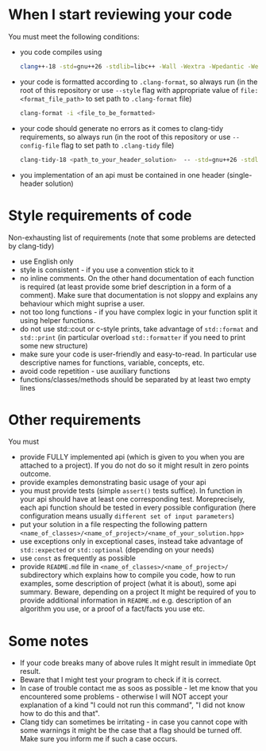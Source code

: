 # When I start reviewing your code

You must meet the following conditions:

- you code compiles using
  ```bash
  clang++-18 -std=gnu++26 -stdlib=libc++ -Wall -Wextra -Wpedantic -Werror <your_cpp_file> -o <your_output_file>
  ```
- your code is formatted according to `.clang-format`, so always run (in the root of this repository or use `--style` flag with appropriate value of `file:<format_file_path>` to set path to `.clang-format` file)
  ```bash
  clang-format -i <file_to_be_formatted>
  ```
- your code should generate no errors as it comes to clang-tidy requirements, so always run (in the root of this repository or use `--config-file` flag to set path to `.clang-tidy` file)
  ```bash
  clang-tidy-18 <path_to_your_header_solution>  -- -std=gnu++26 -stdlib=libc++
  ```
- you implementation of an api must be contained in one header (single-header solution)


# Style requirements of code

Non-exhausting list of requirements (note that some problems are detected by clang-tidy)

- use English only
- style is consistent - if you use a convention stick to it
- no inline comments. On the other hand documentation of each function is required (at least provide some brief description in a form of a comment). Make sure that documentation is not sloppy and explains any behaviour which might suprise a user.
- not too long functions - if you have complex logic in your function split it using helper functions.
- do not use std::cout or c-style prints, take advantage of `std::format` and `std::print` (in particular overload `std::formatter` if you need to print some new structure)
- make sure your code is user-friendly and easy-to-read. In particular use descriptive names for functions, variable, concepts, etc.
- avoid code repetition - use auxiliary functions
- functions/classes/methods should be separated by at least two empty lines
 # Other requirements
You must
 -  provide FULLY implemented api (which is given to you when you are attached to a project). If you do not do so it might result in zero points outcome.
 - provide examples demonstrating basic usage of your api
 - you must provide tests (simple `assert()` tests suffice). In function in your api should have at least one corresponding test. Moreprecisely, each api function should be tested in every possible configuration (here configuration means usually `different set of input parameters`)
 - put your solution in a file  respecting the following pattern `<name_of_classes>/<name_of_project>/<name_of_your_solution.hpp>`
 - use exceptions only in exceptional cases, instead take advantage of `std::expected` or `std::optional` (depending on your needs)
 - use `const` as frequently as possible
 - provide `README.md` file in `<name_of_classes>/<name_of_project>/` subdirectory which explains how to compile you code, how to run examples, some description of project (what it is about), some api summary. Beware, depending on a project It might be required of you to provide additional information in `README.md` e.g. description of an algorithm you use, or a proof of a fact/facts you use etc.

# Some notes

- If your code breaks many of above rules It might result in immediate 0pt result.
- Beware that I might test your program to check if it is correct.
- In case of trouble contact me as soos as possible - let me know that you encountered some problems - otherwise I will NOT accept your explanation of a kind "I could not run this command", "I did not know how to do this and that".
- Clang tidy can sometimes be irritating - in case you cannot cope with some warnings it might be the case that a flag should be turned off. Make sure you inform me if such a case occurs.
